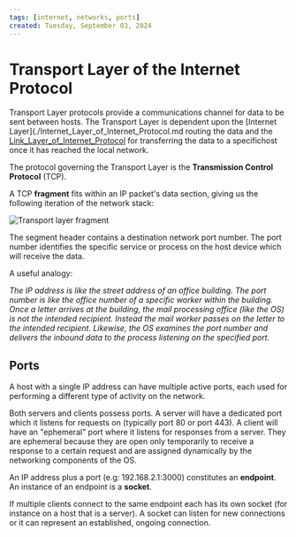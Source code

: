 ```yaml
---
tags: [internet, networks, ports]
created: Tuesday, September 03, 2024
---
```


# Transport Layer of the Internet Protocol

Transport Layer protocols provide a communications channel for data to be sent
between hosts. The Transport Layer is dependent upon the [Internet
Layer](./Internet_Layer_of_Internet_Protocol.md routing the data and the
[Link_Layer_of_Internet_Protocol](./Link_Layer_of_Internet_Protocol) for
transferring the data to a specifichost once it has reached the local network.

The protocol governing the Transport Layer is the **Transmission Control
Protocol** (TCP).

A TCP **fragment** fits within an IP packet's data section, giving us the
following iteration of the network stack:

![Transport layer fragment](../img/transport-layer-segment.png)

The segment header contains a destination network port number. The port number
identifies the specific service or process on the host device which will receive
the data.

A useful analogy:

_The IP address is like the street address of an office building. The port
number is like the office number of a specific worker within the building. Once
a letter arrives at the building, the mail processing office (like the OS) is
not the intended recipient. Instead the mail worker passes on the letter to the
intended recipient. Likewise, the OS examines the port number and delivers the
inbound data to the process listening on the specified port._

## Ports

A host with a single IP address can have multiple active ports, each used for
performing a different type of activity on the network.

Both servers and clients possess ports. A server will have a dedicated port
which it listens for requests on (typically port 80 or port 443). A client will
have an "ephemeral" port where it listens for responses from a server. They are
ephemeral because they are open only temporarily to receive a response to a
certain request and are assigned dynamically by the networking components of the
OS.

An IP address plus a port (e.g: 192.168.2.1:3000) constitutes an **endpoint**.
An instance of an endpoint is a **socket**.

If multiple clients connect to the same endpoint each has its own socket (for
instance on a host that is a server). A socket can listen for new connections or
it can represent an established, ongoing connection.
